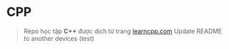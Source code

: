 # CPP

>Repo học tập **C++** được dịch từ trang [learncpp.com](https://learncpp.com)
Update README to another devices (test)
